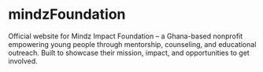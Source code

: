 # mindzFoundation
Official website for Mindz Impact Foundation – a Ghana-based nonprofit empowering young people through mentorship, counseling, and educational outreach. Built to showcase their mission, impact, and opportunities to get involved.
